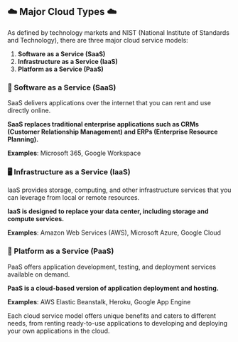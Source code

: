## ☁️ Major Cloud Types ☁️

As defined by technology markets and NIST (National Institute of Standards and Technology), there are three major cloud service models:

1. **Software as a Service (SaaS)**
2. **Infrastructure as a Service (IaaS)**
3. **Platform as a Service (PaaS)**

### 📱 Software as a Service (SaaS)

SaaS delivers applications over the internet that you can rent and use directly online.

**SaaS replaces traditional enterprise applications such as CRMs (Customer Relationship Management) and ERPs (Enterprise Resource Planning).**

**Examples**: Microsoft 365, Google Workspace

### 🖥️ Infrastructure as a Service (IaaS)

IaaS provides storage, computing, and other infrastructure services that you can leverage from local or remote resources.

**IaaS is designed to replace your data center, including storage and compute services.**

**Examples**: Amazon Web Services (AWS), Microsoft Azure, Google Cloud

### 🚀 Platform as a Service (PaaS)

PaaS offers application development, testing, and deployment services available on demand.

**PaaS is a cloud-based version of application deployment and hosting.**

**Examples**: AWS Elastic Beanstalk, Heroku, Google App Engine

Each cloud service model offers unique benefits and caters to different needs, from renting ready-to-use applications to developing and deploying your own applications in the cloud.
